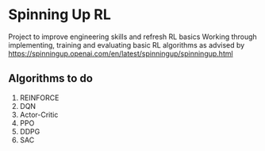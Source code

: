 # Spinning Up RL
Project to improve engineering skills and refresh RL basics
Working through implementing, training and evaluating basic RL algorithms as advised by https://spinningup.openai.com/en/latest/spinningup/spinningup.html
## Algorithms to do
1. REINFORCE
2. DQN
3. Actor-Critic
4. PPO
5. DDPG
6. SAC

